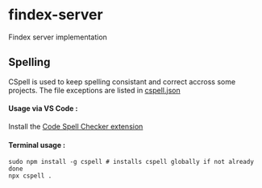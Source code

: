 # findex-server
Findex server implementation


## Spelling

CSpell is used to keep spelling consistant and correct accross some projects. The file exceptions are listed in [cspell.json](/home/cosmian/Desktop/repos/findex-server/cspell.json)

#### Usage via VS Code :

Install the [Code Spell Checker extension](https://marketplace.visualstudio.com/items?itemName=streetsidesoftware.code-spell-checker)

#### Terminal usage :
```
sudo npm install -g cspell # installs cspell globally if not already done
npx cspell .
```